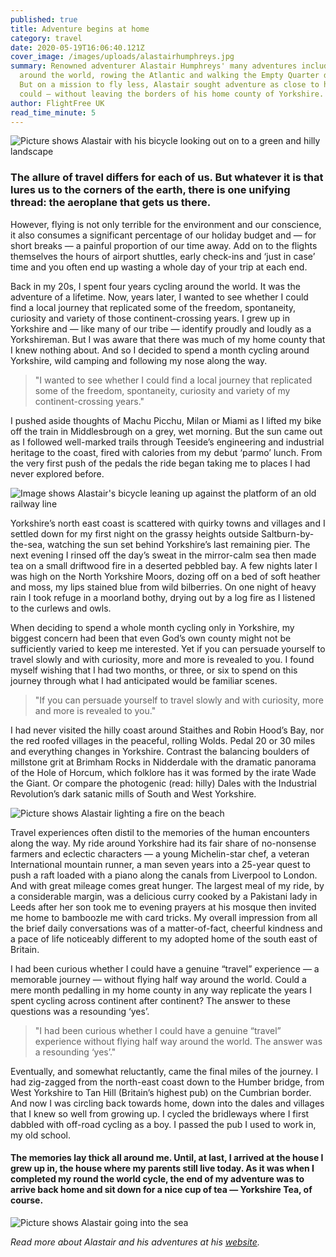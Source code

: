 ```yaml
---
published: true
title: Adventure begins at home
category: travel
date: 2020-05-19T16:06:40.121Z
cover_image: /images/uploads/alastairhumphreys.jpg
summary: Renowned adventurer Alastair Humphreys' many adventures include cycling
  around the world, rowing the Atlantic and walking the Empty Quarter desert.
  But on a mission to fly less, Alastair sought adventure as close to home as he
  could – without leaving the borders of his home county of Yorkshire.
author: FlightFree UK
read_time_minute: 5
---
```

![Picture shows Alastair with his bicycle looking out on to a green and hilly landscape](/images/uploads/alastair_humphreys4.jpg)

### The allure of travel differs for each of us. But whatever it is that lures us to the corners of the earth, there is one unifying thread: the aeroplane that gets us there.

However, flying is not only terrible for the environment and our conscience, it also consumes a significant percentage of our holiday budget and — for short breaks — a painful proportion of our time away. Add on to the flights themselves the hours of airport shuttles, early check-ins and ‘just in case’ time and you often end up wasting a whole day of your trip at each end. 

Back in my 20s, I spent four years cycling around the world. It was the adventure of a lifetime. Now, years later, I wanted to see whether I could find a local journey that replicated some of the freedom, spontaneity, curiosity and variety of those continent-crossing years. I grew up in Yorkshire and — like many of our tribe — identify proudly and loudly as a Yorkshireman. But I was aware that there was much of my home county that I knew nothing about. And so I decided to spend a month cycling around Yorkshire, wild camping and following my nose along the way.

> "I wanted to see whether I could find a local journey that replicated some of the freedom, spontaneity, curiosity and variety of my continent-crossing years."

I pushed aside thoughts of Machu Picchu, Milan or Miami as I lifted my bike off the train in Middlesbrough on a grey, wet morning. But the sun came out as I followed well-marked trails through Teeside’s engineering and industrial heritage to the coast, fired with calories from my debut ‘parmo’ lunch. From the very first push of the pedals the ride began taking me to places I had never explored before.

![Image shows Alastair's bicycle leaning up against the platform of an old railway line](/images/uploads/alastair_humphreys3.jpg "Abandoned railway trails")

Yorkshire’s north east coast is scattered with quirky towns and villages and I settled down for my first night on the grassy heights outside Saltburn-by-the-sea, watching the sun set behind Yorkshire’s last remaining pier. The next evening I rinsed off the day’s sweat in the mirror-calm sea then made tea on a small driftwood fire in a deserted pebbled bay. A few nights later I was high on the North Yorkshire Moors, dozing off on a bed of soft heather and moss, my lips stained blue from wild bilberries. On one night of heavy rain I took refuge in a moorland bothy, drying out by a log fire as I listened to the curlews and owls.

When deciding to spend a whole month cycling only in Yorkshire, my biggest concern had been that even God’s own county might not be sufficiently varied to keep me interested. Yet if you can persuade yourself to travel slowly and with curiosity, more and more is revealed to you. I found myself wishing that I had two months, or three, or six to spend on this journey through what I had anticipated would be familiar scenes. 

> "If you can persuade yourself to travel slowly and with curiosity, more and more is revealed to you."

I had never visited the hilly coast around Staithes and Robin Hood’s Bay, nor the red roofed villages in the peaceful, rolling Wolds. Pedal 20 or 30 miles and everything changes in Yorkshire. Contrast the balancing boulders of millstone grit at Brimham Rocks in Nidderdale with the dramatic panorama of the Hole of Horcum, which folklore has it was formed by the irate Wade the Giant. Or compare the photogenic (read: hilly) Dales with the Industrial Revolution’s dark satanic mills of South and West Yorkshire.

![Picture shows Alastair lighting a fire on the beach](/images/uploads/alastair_humpreys1.jpg)

Travel experiences often distil to the memories of the human encounters along the way. My ride around Yorkshire had its fair share of no-nonsense farmers and eclectic characters — a young Michelin-star chef, a veteran International mountain runner, a man seven years into a 25-year quest to push a raft loaded with a piano along the canals from Liverpool to London. And with great mileage comes great hunger. The largest meal of my ride, by a considerable margin, was a delicious curry cooked by a Pakistani lady in Leeds after her son took me to evening prayers at his mosque then invited me home to bamboozle me with card tricks. My overall impression from all the brief daily conversations was of a matter-of-fact, cheerful kindness and a pace of life noticeably different to my adopted home of the south east of Britain.

I had been curious whether I could have a genuine “travel” experience — a memorable journey — without flying half way around the world. Could a mere month pedalling in my home county in any way replicate the years I spent cycling across continent after continent? The answer to these questions was a resounding ‘yes’.

> "I had been curious whether I could have a genuine “travel” experience without flying half way around the world. The answer was a resounding ‘yes’."

Eventually, and somewhat reluctantly, came the final miles of the journey. I had zig-zagged from the north-east coast down to the Humber bridge, from West Yorkshire to Tan Hill (Britain’s highest pub) on the Cumbrian border. And now I was circling back towards home, down into the dales and villages that I knew so well from growing up. I cycled the bridleways where I first dabbled with off-road cycling as a boy. I passed the pub I used to work in, my old school. 

#### The memories lay thick all around me. Until, at last, I arrived at the house I grew up in, the house where my parents still live today. As it was when I completed my round the world cycle, the end of my adventure was to arrive back home and sit down for a nice cup of tea — Yorkshire Tea, of course.

![Picture shows Alastair going into the sea](/images/uploads/alastair_humphreys2.jpg)

*Read more about Alastair and his adventures at his [website](https://alastairhumphreys.com/).* [](https://www.alastairhumphreys.com)